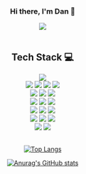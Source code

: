 <div align=center>

### Hi there, I'm Dan 👋

<a href="mailto:danchoi.dev@gmail.com" target="_blank"><img src="https://img.shields.io/badge/Gmail-EA4335?style=flat-square&logo=gmail&logoColor=white"/></a>
<br>
<br>

## Tech Stack :computer:
  <img src="https://img.shields.io/badge/java-007396?style=for-the-badge&logo=java&logoColor=white"/>
  <br>
  <img src="https://img.shields.io/badge/html5-E34F26?style=for-the-badge&logo=html5&logoColor=white"> 
  <img src="https://img.shields.io/badge/css-1572B6?style=for-the-badge&logo=css3&logoColor=white"> 
  <img src="https://img.shields.io/badge/javascript-F7DF1E?style=for-the-badge&logo=javascript&logoColor=black"> 
  <img src="https://img.shields.io/badge/jquery-0769AD?style=for-the-badge&logo=jquery&logoColor=white">
  <br>
  <img src="https://img.shields.io/badge/oracle-F80000?style=for-the-badge&logo=oracle&logoColor=white"> 
  <img src="https://img.shields.io/badge/mysql-4479A1?style=for-the-badge&logo=mysql&logoColor=white"> 
  <img src="https://img.shields.io/badge/mariaDB-003545?style=for-the-badge&logo=mariaDB&logoColor=white"> 
  <br>
  <img src="https://img.shields.io/badge/spring-6DB33F?style=for-the-badge&logo=spring&logoColor=white"/>
  <img src="https://img.shields.io/badge/springboot-6DB33F?style=for-the-badge&logo=springboot&logoColor=white">
  <img src="https://img.shields.io/badge/bootstrap-7952B3?style=for-the-badge&logo=bootstrap&logoColor=white">
  <br>
  <img src="https://img.shields.io/badge/apache tomcat-F8DC75?style=for-the-badge&logo=apachetomcat&logoColor=white">
  <img src="https://img.shields.io/badge/github-181717?style=for-the-badge&logo=github&logoColor=white">
  <img src="https://img.shields.io/badge/git-F05032?style=for-the-badge&logo=git&logoColor=white">
  <br>
  <img src="https://img.shields.io/badge/IntelliJ-000000?style=for-the-badge&logo=intellij idea&logoColor=white">
  <img src="https://img.shields.io/badge/VSCode-007ACC?style=for-the-badge&logo=visual studio code&logoColor=white">
  <img src="https://img.shields.io/badge/Eclipse-2C2255?style=for-the-badge&logo=eclipse ide&logoColor=white">
  <br>
  <img src="https://img.shields.io/badge/MacOS-000000?style=for-the-badge&logo=MacOS&logoColor=white">
  <img src="https://img.shields.io/badge/Windows-2C2255?style=for-the-badge&logo=windows&logoColor=white">
  

<br>
<br>

[![Top Langs](https://github-readme-stats.vercel.app/api/top-langs/?username=DanDChoi&layout=compact)](https://github.com/DanDChoi/github-readme-stats)

[![Anurag's GitHub stats](https://github-readme-stats.vercel.app/api?username=DanDChoi&show_icons=true&theme=dark)](https://github.com/DanDChoi/github-readme-stats)

<br>



</div>
